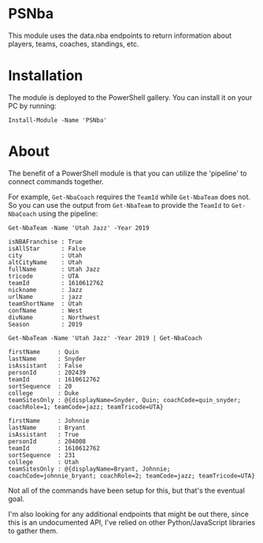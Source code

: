# PSNba
This module uses the data.nba endpoints to return information about players, teams, coaches, standings, etc.

# Installation
The module is deployed to the PowerShell gallery. You can install it on your PC by running:

    Install-Module -Name 'PSNba'

# About
The benefit of a PowerShell module is that you can utilize the 'pipeline' to connect commands together. 

For example, `Get-NbaCoach` requires the `TeamId` while `Get-NbaTeam` does not. So you can use the output from `Get-NbaTeam` to provide the `TeamId` to `Get-NbaCoach` using the pipeline:

    Get-NbaTeam -Name 'Utah Jazz' -Year 2019
    
    isNBAFranchise : True
    isAllStar      : False
    city           : Utah
    altCityName    : Utah
    fullName       : Utah Jazz
    tricode        : UTA
    teamId         : 1610612762
    nickname       : Jazz
    urlName        : jazz
    teamShortName  : Utah
    confName       : West
    divName        : Northwest
    Season         : 2019
    
    Get-NbaTeam -Name 'Utah Jazz' -Year 2019 | Get-NbaCoach
    
    firstName     : Quin
    lastName      : Snyder
    isAssistant   : False
    personId      : 202439
    teamId        : 1610612762
    sortSequence  : 20
    college       : Duke
    teamSitesOnly : @{displayName=Snyder, Quin; coachCode=quin_snyder; coachRole=1; teamCode=jazz; teamTricode=UTA}

    firstName     : Johnnie
    lastName      : Bryant
    isAssistant   : True
    personId      : 204008
    teamId        : 1610612762
    sortSequence  : 231
    college       : Utah
    teamSitesOnly : @{displayName=Bryant, Johnnie; coachCode=johnnie_bryant; coachRole=2; teamCode=jazz; teamTricode=UTA}

Not all of the commands have been setup for this, but that's the eventual goal.

I'm also looking for any additional endpoints that might be out there, since this is an undocumented API, I've relied on other Python/JavaScript libraries to gather them.
